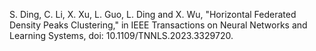 S. Ding, C. Li, X. Xu, L. Guo, L. Ding and X. Wu, "Horizontal Federated Density Peaks Clustering," in IEEE Transactions on Neural Networks and Learning Systems, doi: 10.1109/TNNLS.2023.3329720.
